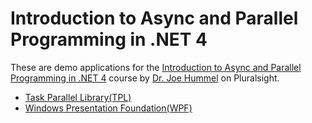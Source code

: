 # Introduction to Async and Parallel Programming in .NET 4
These are demo applications for the [Introduction to Async and Parallel Programming in .NET 4](https://app.pluralsight.com/library/courses/intro-async-parallel-dotnet4/table-of-contents) course by [Dr. Joe Hummel](https://app.pluralsight.com/profile/author/joe-hummel) on Pluralsight.

- [Task Parallel Library(TPL)](https://docs.microsoft.com/en-us/dotnet/standard/parallel-programming/task-parallel-library-tpl)
- [Windows Presentation Foundation(WPF)](https://docs.microsoft.com/en-us/dotnet/framework/wpf/)
